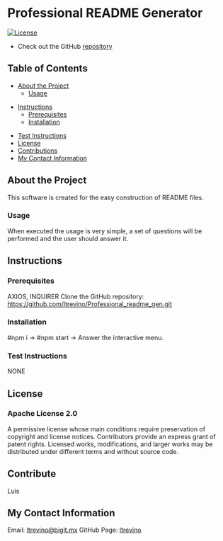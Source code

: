 
  # Professional README Generator 
  [![License](https://img.shields.io/badge/License-Apache%202.0-blue.svg)](https://opensource.org/licenses/Apache-2.0)
  - Check out the GitHub [repository](https://github.com/ltrevino/Professional_readme_gen)
  ## Table of Contents
  - [About the Project](https://github.com/ltrevino/Professional_readme_gen#about-the-project)
    - [Usage](https://github.com/ltrevino/Professional_readme_gen#usage)
  * [Instructions](https://github.com/ltrevino/Professional_readme_gen#start-your-own)
    - [Prerequisites](https://github.com/ltrevino/Professional_readme_gen#prerequisites)
    - [Installation](https://github.com/ltrevino/Professional_readme_gen#installation)
  - [Test Instructions](https://github.com/ltrevino/Professional_readme_gen#test-instructions)
  - [License](https://github.com/ltrevino/Professional_readme_gen#license)
  - [Contributions](https://github.com/ltrevino/Professional_readme_gen#contributions)
  - [My Contact Information](https://github.com/ltrevino/Professional_readme_gen#my-contact-information)
  ## About the Project
  This software is created for the easy construction of README files.
  ### Usage
  When executed the usage is very simple, a set of questions will be performed and the user should answer it.
  ## Instructions
  ### Prerequisites
  AXIOS, INQUIRER
  Clone the GitHub repository: https://github.com/ltrevino/Professional_readme_gen.git
  ### Installation
  #npm i -> #npm start -> Answer the interactive menu.
  ### Test Instructions
  NONE
  ## License
  ### Apache License 2.0
  A permissive license whose main conditions require preservation of copyright and license notices. Contributors provide an express grant of patent rights. Licensed works, modifications, and larger works may be distributed under different terms and without source code.
  ## Contribute
  Luis
  ## My Contact Information
  Email: ltrevino@bigit.mx
  GitHub Page: [ltrevino](https://github.com/ltrevino)
  